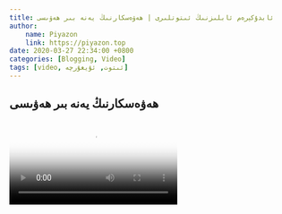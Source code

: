 ```yaml
---
title: ئابدۇكېرەم ئابلىزنىڭ ئىتوتلىرى | ھەۋەسكارنىڭ يەنە بىر ھەۋىسى
author:
    name: Piyazon
    link: https://piyazon.top
date: 2020-03-27 22:34:00 +0800
categories: [Blogging, Video]
tags: [video, ئىتوت, ئۇيغۇرچە]
---
```


<style>
  @import url(/assets/css/uyghur.css);
</style>



<!-- 4 -->
<h2 class="sub-title">
  ھەۋەسكارنىڭ يەنە بىر ھەۋىسى
</h2>
<video id="player"  class="weixin_video" playsinline controls
  poster="https://gitlab.com/Alimjoo/cdn_img/-/raw/main/old-salon/abdu/0-3.jpg"
  wxv="wxv_1267655505183473665" src="">
</video>

